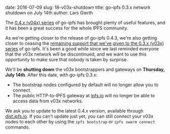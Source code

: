 date: 2016-07-09
slug: 18-v03x-shutdown
title: go-ipfs 0.3.x network shutdown on July 14th
author: Lars Gierth

The [0.4.x (v04x) series][v04x] of go-ipfs has brought plenty of useful features, and it has been a great success for the whole IPFS community.

As we're getting closer to the release of go-ipfs 0.4.3, we're also getting closer to ceasing the [remaining support that we've given to the 0.3.x (v03x) series][migration] of go-ipfs. It's been a good while since we last reminded everyone that the v03x network will be discontinued, and we want to use this opportunity to make sure that nobody is taken by surprise.

We'll be **shutting down** the v03x bootstrappers and gateways on **Thursday, July 14th**. After this date, with go-ipfs 0.3.x:

- The bootstrap nodes configured by default will no longer allow you to connect.
- The public HTTP-to-IPFS gateway at [ipfs.io][gw] will no longer be able to access data from v03x networks.

We ask you to update to the latest 0.4.x version, available through [dist.ipfs.io][dist]. If you can't update just yet, you can still connect your v03x nodes to each other by using the `ipfs bootstrap` or `ipfs swarm connect` commands.

[migration]: https://ipfs.io/blog/9-v04x-migration/
[v04x]: https://ipfs.io/blog/14-ipfs-0-4-0-released/
[dist]: https://dist.ipfs.io
[gw]: https://ipfs.io
